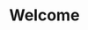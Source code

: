 <div class="right col">
					<h1>Welcome</h1> 
					<p>
						<a href="https://www.linkedin.com/in/fatihcelen" title="I experience" class="panel-link"><i><span class="fab fa-linkedin fa-3x"></span></i></a>  
						<a href="https://twitter.com/fatihcelen" title="I share" class="panel-link"><i><span class="fab fa-twitter fa-3x"></span></i></a>
						<a href="https://github.com/fatihcelen" title="I develop" class="panel-link"><i><span class="fab fa-github fa-3x"></span></i></a>
						<a href="https://medium.com/@fatihcelen" title="I write" class="panel-link"><i><span class="fab fa-medium fa-3x"></span></i></a> 
						<a href="https://dev.to/fatihcelen" title="I dev" class="panel-link"><i><span class="fa fa-comments fa-3x"></span></i></a>  
  </p> 
</div>
